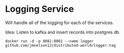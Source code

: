 # Logging Service

Will handle all of the logging for each of the services.

Idea:
  Listen to kafka and insert records into postgres db

```
docker run -d -p 8081:8081 --name logger github.com/jmnelson12/distributed-world/logger:tag
```